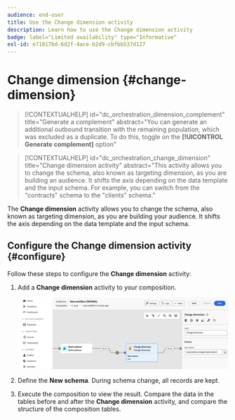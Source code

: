 ```yaml
---
audience: end-user
title: Use the Change dimension activity
description: Learn how to use the Change dimension activity
badge: label="Limited availability" type="Informative"
exl-id: e71017bd-6d2f-4ace-b2d9-cbfbb537d127
---
```

# Change dimension {#change-dimension}
 
>[!CONTEXTUALHELP]
>id="dc_orchestration_dimension_complement"
>title="Generate a complement"
>abstract="You can generate an additional outbound transition with the remaining population, which was excluded as a duplicate. To do this, toggle on the **[!UICONTROL Generate complement]** option"

>[!CONTEXTUALHELP]
>id="dc_orchestration_change_dimension"
>title="Change dimension activity"
>abstract="This activity allows you to change the schema, also known as targeting dimension, as you are building an audience. It shifts the axis depending on the data template and the input schema. For example, you can switch from the "contracts" schema to the "clients" schema."

The **Change dimension** activity allows you to change the schema, also known as targeting dimension, as you are building your audience. It shifts the axis depending on the data template and the input schema.

## Configure the Change dimension activity {#configure}

Follow these steps to configure the **Change dimension** activity:

1. Add a **Change dimension** activity to your composition.

    ![](../assets/change-dimension.png)

1. Define the **New schema**. During schema change, all records are kept. 

1. Execute the composition to view the result. Compare the data in the tables before and after the **Change dimension** activity, and compare the structure of the composition tables.

<!--
## Example {#example}

In this example, we want to send an SMS delivery to all the profiles who have made a purchase. To do this, we first use a **[!UICONTROL Build audience]** activity linked to a custom "Purchase" targeting dimension to target all purchases that occurred.

We then use a **[!UICONTROL Change dimension]** activity to switch the workflow targeting dimension to "Recipients". This allows us to be able to target the recipients who match the query.
-->



<!-- on parle de dimension, mais dans UI "schema", va rester comme ça ?-->
